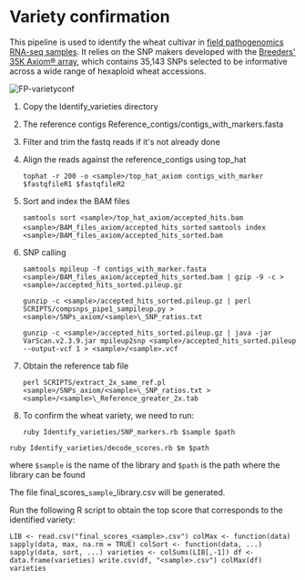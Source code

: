 # Variety confirmation 

This pipeline is used to identify the wheat cultivar in [field pathogenomics RNA-seq samples](https://academic.oup.com/gbe/article/9/12/3282/4644453). It relies on the SNP makers developed with the [Breeders' 35K Axiom® array](http://www.cerealsdb.uk.net/cerealgenomics/CerealsDB/axiom_download.php), which contains 35,143 SNPs selected to be informative across a wide range of hexaploid wheat accessions.

![FP-varietyconf](/FP-varietyconf.png)

1. Copy the Identify_varieties directory

2. The reference contigs Reference_contigs/contigs_with_markers.fasta

3. Filter and trim the fastq reads if it's not already done

4. Align the reads against the reference_contigs using top_hat

   ``tophat -r 200 -o <sample>/top_hat_axiom contigs_with_marker $fastqfileR1 $fastqfileR2``

5. Sort and index the BAM files

   ``samtools sort <sample>/top_hat_axiom/accepted_hits.bam <sample>/BAM_files_axiom/accepted_hits_sorted``
   ``samtools index <sample>/BAM_files_axiom/accepted_hits_sorted.bam``

6. SNP calling

   ``samtools mpileup -f contigs_with_marker.fasta <sample>/BAM_files_axiom/accepted_hits_sorted.bam | gzip -9 -c > <sample>/accepted_hits_sorted.pileup.gz``

   ``gunzip -c <sample>/accepted_hits_sorted.pileup.gz | perl SCRIPTS/compsnps_pipe1_sampileup.py > <sample>/SNPs_axiom/<sample>\_SNP_ratios.txt``

   ``gunzip -c <sample>/accepted_hits_sorted.pileup.gz | java -jar VarScan.v2.3.9.jar mpileup2snp <sample>/accepted_hits_sorted.pileup --output-vcf 1 > <sample>/<sample>.vcf``

7. Obtain the reference tab file

   ``perl SCRIPTS/extract_2x_same_ref.pl <sample>/SNPs_axiom/<sample>\_SNP_ratios.txt > <sample>/<sample>\_Reference_greater_2x.tab``

8. To confirm the wheat variety, we need to run: 

   ``ruby Identify_varieties/SNP_markers.rb $sample $path``

``ruby Identify_varieties/decode_scores.rb $m ​$path``

where `$sample` is the name of the library and `$path` is the path where the library can be found

The file final_scores_`sample`_library.csv  will be generated.

Run the following R script to obtain the top score that corresponds to the identified variety: 

``LIB <- read.csv("final_scores_<sample>.csv")
colMax <- function(data) sapply(data, max, na.rm = TRUE)
colSort <- function(data, ...) sapply(data, sort, ...)
varieties <- colSums(LIB[,-1])
df <- data.frame(varieties)
write.csv(df, "<sample>.csv")
colMax(df)
varieties``

